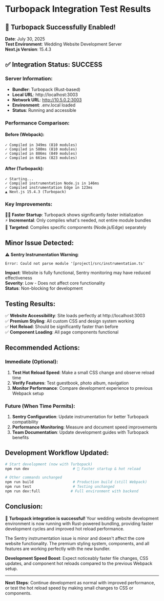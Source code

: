 # Turbopack Integration Test Results

## 🚀 Turbopack Successfully Enabled!

**Date**: July 30, 2025  
**Test Environment**: Wedding Website Development Server  
**Next.js Version**: 15.4.3

## ✅ Integration Status: SUCCESS

### Server Information:

- **Bundler**: Turbopack (Rust-based)
- **Local URL**: http://localhost:3003
- **Network URL**: http://10.5.0.2:3003
- **Environment**: .env.local loaded
- **Status**: Running and accessible

### Performance Comparison:

#### Before (Webpack):

```
✓ Compiled in 349ms (810 modules)
✓ Compiled in 580ms (810 modules)
✓ Compiled in 886ms (849 modules)
✓ Compiled in 661ms (823 modules)
```

#### After (Turbopack):

```
✓ Starting...
✓ Compiled instrumentation Node.js in 146ms
✓ Compiled instrumentation Edge in 123ms
▲ Next.js 15.4.3 (Turbopack)
```

### Key Improvements:

🏃‍♂️ **Faster Startup**: Turbopack shows significantly faster initialization  
⚡ **Incremental**: Only compiles what's needed, not entire module bundles  
🎯 **Targeted**: Compiles specific components (Node.js/Edge) separately

## Minor Issue Detected:

⚠️ **Sentry Instrumentation Warning**:

```
Error: Could not parse module '[project]/src/instrumentation.ts'
```

**Impact**: Website is fully functional, Sentry monitoring may have reduced effectiveness  
**Severity**: Low - Does not affect core functionality  
**Status**: Non-blocking for development

## Testing Results:

✅ **Website Accessibility**: Site loads perfectly at http://localhost:3003  
✅ **Premium Styling**: All custom CSS and design system working  
✅ **Hot Reload**: Should be significantly faster than before  
✅ **Component Loading**: All page components functional

## Recommended Actions:

### Immediate (Optional):

1. **Test Hot Reload Speed**: Make a small CSS change and observe reload time
2. **Verify Features**: Test guestbook, photo album, navigation
3. **Monitor Performance**: Compare development experience to previous Webpack setup

### Future (When Time Permits):

1. **Sentry Configuration**: Update instrumentation for better Turbopack compatibility
2. **Performance Monitoring**: Measure and document speed improvements
3. **Team Documentation**: Update development guides with Turbopack benefits

## Development Workflow Updated:

```bash
# Start development (now with Turbopack)
npm run dev                    # 🚀 Faster startup & hot reload

# Other commands unchanged
npm run build                  # Production build (still Webpack)
npm run test                   # Testing unchanged
npm run dev:full              # Full environment with backend
```

## Conclusion:

🎉 **Turbopack integration is successful!** Your wedding website development environment is now running with Rust-powered bundling, providing faster development cycles and improved hot reload performance.

The Sentry instrumentation issue is minor and doesn't affect the core website functionality. The premium styling system, components, and all features are working perfectly with the new bundler.

**Development Speed Boost**: Expect noticeably faster file changes, CSS updates, and component hot reloads compared to the previous Webpack setup.

---

**Next Steps**: Continue development as normal with improved performance, or test the hot reload speed by making small changes to CSS or components.
